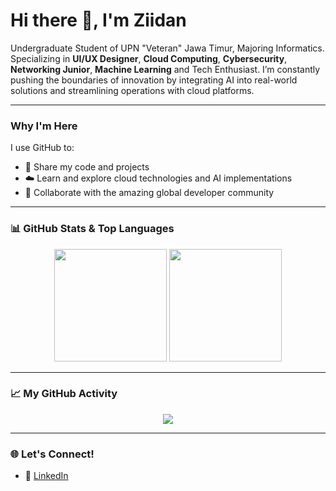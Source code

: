 # Hi there 👋, I'm Ziidan

Undergraduate Student of UPN "Veteran" Jawa Timur, Majoring Informatics. Specializing in **UI/UX Designer**, **Cloud Computing**, **Cybersecurity**, **Networking Junior**, **Machine Learning** and Tech Enthusiast. I’m constantly pushing the boundaries of innovation by integrating AI into real-world solutions and streamlining operations with cloud platforms. 

---

### Why I'm Here
I use GitHub to:
- 📂 Share my code and projects
- ☁️ Learn and explore cloud technologies and AI implementations
- 🤝 Collaborate with the amazing global developer community

---

### 📊 GitHub Stats & Top Languages

<p align="center">
  <img height="180em" src="https://github-readme-stats.vercel.app/api?username=dann0204&show_icons=true&theme=algolia&include_all_commits=true&count_private=true&cache_buster=123" />
  <img height="180em" src="https://github-readme-stats.vercel.app/api/top-langs/?username=dann0204&layout=compact&theme=algolia&cache_buster=123" />
</p>

---

### 📈 My GitHub Activity

<p align="center">
  <img src="https://github-readme-activity-graph.vercel.app/graph?username=dann0204&theme=react-dark&hide_border=true&area=true&cache_buster=123" />
</p>

---

### 🌐 Let's Connect!
- 💼 [LinkedIn](https://www.linkedin.com/in/muhammad-fattah-ziidan)
